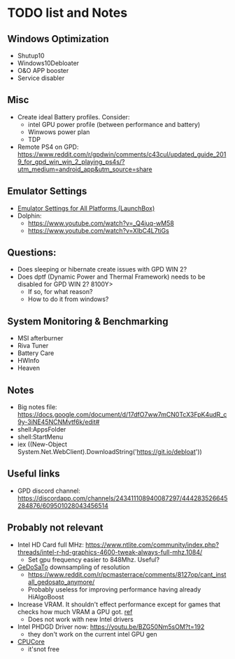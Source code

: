 # TODO list and Notes

## Windows Optimization
* Shutup10
* Windows10Debloater
* O&O APP booster
* Service disabler

## Misc
* Create ideal Battery profiles. Consider:
    * intel GPU power profile (between performance and battery)
    * Winwows power plan
    * TDP
* Remote PS4 on GPD: https://www.reddit.com/r/gpdwin/comments/c43cul/updated_guide_2019_for_gpd_win_win_2_playing_ps4s/?utm_medium=android_app&utm_source=share

## Emulator Settings
* [Emulator Settings for All Platforms (LaunchBox)](https://forums.launchbox-app.com/topic/28762-emulator-settings-for-all-platforms/)
* Dolphin:
	* https://www.youtube.com/watch?v=_Q4juq-wM58
	* https://www.youtube.com/watch?v=XIbC4L7tiGs

## Questions:
* Does sleeping or hibernate create issues with GPD WIN 2?
* Does dptf (Dynamic Power and Thermal Framework) needs to be disabled for GPD WIN 2? 8100Y>
    * If so, for what reason?
    * How to do it from windows?

## System Monitoring & Benchmarking
* MSI afterburner
* Riva Tuner
* Battery Care
* HWInfo
* Heaven

## Notes
* Big notes file: https://docs.google.com/document/d/17dfO7ww7mCN0TcX3FpK4udR_c9y-3iNE45NCNMvtf6k/edit#
* shell:AppsFolder
* shell:StartMenu
* iex ((New-Object System.Net.WebClient).DownloadString('https://git.io/debloat'))

## Useful links
* GPD discord channel: https://discordapp.com/channels/243411108940087297/444283526645284876/609501028043456514


## Probably not relevant
- Intel HD Card full MHz: https://www.ntlite.com/community/index.php?threads/intel-r-hd-graphics-4600-tweak-always-full-mhz.1084/
    - Set gpu frequency easier to 848Mhz. Useful?
- [GeDoSaTo](https://web.archive.org/web/20170424124847/http://blog.metaclassofnil.com/?page_id=582) downsampling of resolution
    - https://www.reddit.com/r/pcmasterrace/comments/8127op/cant_install_gedosato_anymore/
    - Probably useless for improving performance having already HiAlgoBoost
- Increase VRAM. It shouldn't effect performance except for games that checks how much VRAM a GPU got. [ref](https://www.makeuseof.com/tag/video-ram-windows-10/)
    - Does not work with new Intel drivers
- Intel PHDGD Driver now: https://youtu.be/BZG50Nm5sOM?t=192
    - they don't work on the current intel GPU gen
- [CPUCore](https://store.steampowered.com/app/384300/CPUCores__Maximize_Your_FPS/)
    - it'snot free

